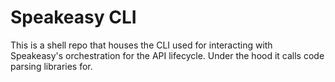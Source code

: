 # Speakeasy CLI 

This is a shell repo that houses the CLI used for interacting with Speakeasy's orchestration for the API lifecycle. Under the hood it calls code parsing libraries for.   
